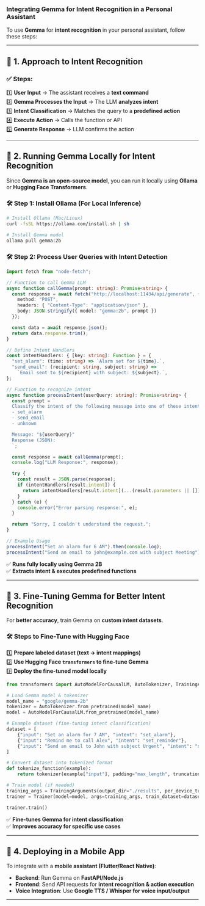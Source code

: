 ### **Integrating Gemma for Intent Recognition in a Personal Assistant**  

To use **Gemma** for **intent recognition** in your personal assistant, follow these steps:  

---

## **🔹 1. Approach to Intent Recognition**
### ✅ **Steps**:
1️⃣ **User Input** → The assistant receives a **text command**  
2️⃣ **Gemma Processes the Input** → The LLM **analyzes intent**  
3️⃣ **Intent Classification** → Matches the query to a **predefined action**  
4️⃣ **Execute Action** → Calls the function or API  
5️⃣ **Generate Response** → LLM confirms the action  

---

## **🔹 2. Running Gemma Locally for Intent Recognition**
Since **Gemma is an open-source model**, you can run it locally using **Ollama** or **Hugging Face Transformers**.

### **🛠️ Step 1: Install Ollama (For Local Inference)**
```sh
# Install Ollama (Mac/Linux)
curl -fsSL https://ollama.com/install.sh | sh

# Install Gemma model
ollama pull gemma:2b
```

### **🛠️ Step 2: Process User Queries with Intent Detection**
```typescript
import fetch from "node-fetch";

// Function to call Gemma LLM
async function callGemma(prompt: string): Promise<string> {
  const response = await fetch("http://localhost:11434/api/generate", {
    method: "POST",
    headers: { "Content-Type": "application/json" },
    body: JSON.stringify({ model: "gemma:2b", prompt })
  });

  const data = await response.json();
  return data.response.trim();
}

// Define Intent Handlers
const intentHandlers: { [key: string]: Function } = {
  "set_alarm": (time: string) => `Alarm set for ${time}.`,
  "send_email": (recipient: string, subject: string) =>
    `Email sent to ${recipient} with subject: ${subject}.`,
};

// Function to recognize intent
async function processIntent(userQuery: string): Promise<string> {
  const prompt = `
  Classify the intent of the following message into one of these intents: 
  - set_alarm
  - send_email
  - unknown

  Message: "${userQuery}"
  Response (JSON): 
  `;

  const response = await callGemma(prompt);
  console.log("LLM Response:", response);

  try {
    const result = JSON.parse(response);
    if (intentHandlers[result.intent]) {
      return intentHandlers[result.intent](...(result.parameters || []));
    }
  } catch (e) {
    console.error("Error parsing response:", e);
  }

  return "Sorry, I couldn't understand the request.";
}

// Example Usage
processIntent("Set an alarm for 6 AM").then(console.log);
processIntent("Send an email to john@example.com with subject Meeting").then(console.log);
```

✅ **Runs fully locally using Gemma 2B**  
✅ **Extracts intent & executes predefined functions**  

---

## **🔹 3. Fine-Tuning Gemma for Better Intent Recognition**
For **better accuracy**, train Gemma on **custom intent datasets**.

### **🛠️ Steps to Fine-Tune with Hugging Face**
1️⃣ **Prepare labeled dataset (text → intent mappings)**  
2️⃣ **Use Hugging Face `transformers` to fine-tune Gemma**  
3️⃣ **Deploy the fine-tuned model locally**  

```python
from transformers import AutoModelForCausalLM, AutoTokenizer, TrainingArguments, Trainer

# Load Gemma model & tokenizer
model_name = "google/gemma-2b"
tokenizer = AutoTokenizer.from_pretrained(model_name)
model = AutoModelForCausalLM.from_pretrained(model_name)

# Example dataset (fine-tuning intent classification)
dataset = [
    {"input": "Set an alarm for 7 AM", "intent": "set_alarm"},
    {"input": "Remind me to call Alex", "intent": "set_reminder"},
    {"input": "Send an email to John with subject Urgent", "intent": "send_email"},
]

# Convert dataset into tokenized format
def tokenize_function(example):
    return tokenizer(example["input"], padding="max_length", truncation=True)

# Train model (if needed)
training_args = TrainingArguments(output_dir="./results", per_device_train_batch_size=4, num_train_epochs=3)
trainer = Trainer(model=model, args=training_args, train_dataset=dataset)

trainer.train()
```

✅ **Fine-tunes Gemma for intent classification**  
✅ **Improves accuracy for specific use cases**  

---

## **🔹 4. Deploying in a Mobile App**
To integrate with a **mobile assistant (Flutter/React Native)**:
- **Backend**: Run Gemma on **FastAPI/Node.js**  
- **Frontend**: Send API requests for **intent recognition & action execution**  
- **Voice Integration**: Use **Google TTS / Whisper for voice input/output**  

---

